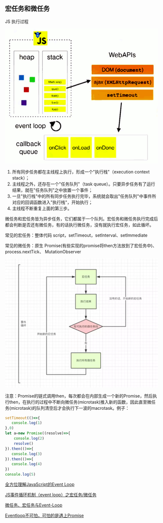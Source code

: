 ## 宏任务和微任务

JS 执行过程

![](../../assets/js-workflow.png)

1. 所有同步任务都在主线程上执行，形成一个"执行栈"（execution context stack）；
2. 主线程之外，还存在一个"任务队列"（task queue）。只要异步任务有了运行结果，就在"任务队列"之中放置一个事件；
3. 一旦"执行栈"中的所有同步任务执行完毕，系统就会取出"任务队列"中事件所对应的回调函数进入"执行栈"，开始执行；
4. 主线程不断重复上面的第三步。

微任务和宏任务皆为异步任务，它们都属于一个队列。宏任务和微任务执行完成后都会判断是否还有微任务，有的话执行微任务，没有就执行宏任务，如此循坏。

常见的宏任务：整体代码 script，setTimeout，setInterval、setImmediate

常见的微任务：原生 Promise(有些实现的promise将then方法放到了宏任务中)、process.nextTick、 MutationObserver

![](../../assets/hongwei.png)

注意：Promise的链式调用then，每次都会在内部生成一个新的Promise，然后执行then，在执行的过程中不断向微任务(microtask)推入新的函数，因此直至微任务(microtask)的队列清空后才会执行下一波的macrotask。例子：

```js
setTimeout(()=>{
   console.log(1) 
},0)
let a=new Promise((resolve)=>{
    console.log(2)
    resolve()
}).then(()=>{
   console.log(3) 
}).then(()=>{
   console.log(4) 
})
console.log(5) 
```

[全方位理解JavaScript的Event Loop](https://juejin.im/post/6844903692898942990)

[JS事件循环机制（event loop）之宏任务/微任务](https://juejin.im/post/5b498d245188251b193d4059)

[微任务、宏任务与Event-Loop](https://juejin.im/post/5b73d7a6518825610072b42b)

[Eventloop不可怕，可怕的是遇上Promise](https://juejin.im/post/6844903808200343559)